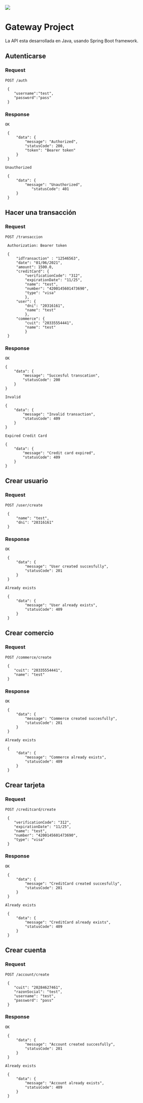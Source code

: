 ![](https://github.com/damokravetz/transactional-api)

# Gateway Project

La API esta desarrollada en Java, usando Spring Boot framework.
    
## Autenticarse

### Request

`POST /auth`
 
     {
        "username":"test",
        "password":"pass"
     }
 
### Response

`OK`

     {
         "data": {
             "message": "Authorized",
             "statusCode": 200,
             "token": "Bearer token"
         }
     }
 
`Unauthorized`

     {
         "data": {
             "message": "Unauthorized",
                "statusCode": 401
         }
     }

## Hacer una transacción

### Request

`POST /transaccion`

     Authorization: Bearer token

     {
         "idTransaction" : "12546563",
         "date": "01/06/2021",
         "amount": 1500.0,
         "creditCard": {
             "verificationCode": "312",
             "expirationDate": "11/25",
             "name": "test",
             "number": "4200145601473690",
             "type": "visa"
             },
         "user": {
             "dni": "20316161",
             "name": "test"
             },
         "commerce": {
             "cuit": "20335554441",
             "name": "test"
             }
     }
  
### Response

 `OK`

    {
        "data": {
            "message": "Succesful transcation",
            "statusCode": 200
        }
    }
 
 `Invalid`

    {
        "data": {
            "message": "Invalid transaction",
            "statusCode": 409
        }
    }
 
 `Expired Credit Card`

    {
        "data": {
            "message": "Credit card expired",
            "statusCode": 409
        }
    }

## Crear usuario

### Request

`POST /user/create`
 
     {
         "name": "test",
         "dni": "20316161"
     }
 
### Response

`OK`

     {
         "data": {
             "message": "User created succesfully",
             "statusCode": 201
         }
     }
 
`Already exists`

     {
         "data": {
             "message": "User already exists",
             "statusCode": 409
         }
     }
 
## Crear comercio

### Request

`POST /commerce/create`
 
     {
        "cuit": "20335554441",
        "name": "test"
     }
 
### Response

`OK`

     {
         "data": {
             "message": "Commerce created succesfully",
             "statusCode": 201
         }
     }
 
`Already exists`

     {
         "data": {
             "message": "Commerce already exists",
             "statusCode": 409
         }
     }
 
## Crear tarjeta

### Request

`POST /creditcard/create`
 
     {
        "verificationCode": "312",
        "expirationDate": "11/25",
        "name": "test",
        "number": "4200145601473690",
        "type": "visa"
     }
 
### Response

`OK`

     {
         "data": {
             "message": "CreditCard created succesfully",
             "statusCode": 201
         }
     }
 
`Already exists`

     {
         "data": {
             "message": "CreditCard already exists",
             "statusCode": 409
         }
     }
 
## Crear cuenta

### Request

`POST /account/create`
 
     {
        "cuit": "20284627461",
        "razonSocial": "test",
        "username": "test",
        "password": "pass"
     }
 
### Response

`OK`

     {
         "data": {
             "message": "Account created succesfully",
             "statusCode": 201
         }
     }
 
`Already exists`

     {
         "data": {
             "message": "Account already exists",
             "statusCode": 409
         }
     }
